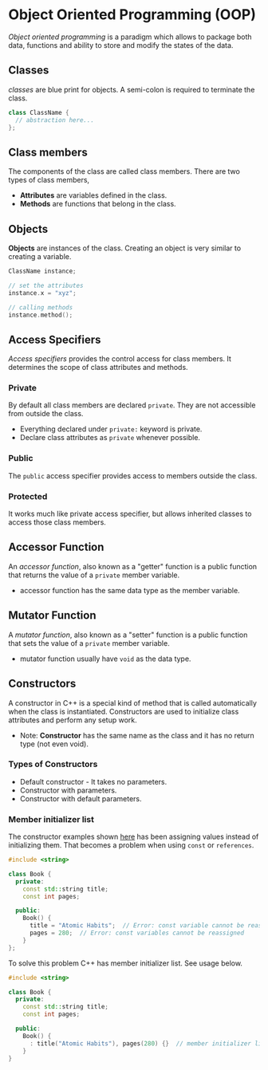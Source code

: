 # Object Oriented Programming (OOP)

_Object oriented programming_ is a paradigm which allows to package both data, functions
and ability to store and modify the states of the data.

## Classes

_classes_ are blue print for objects. A semi-colon is required to terminate the class.

```c++
class ClassName {
  // abstraction here...
};
```

## Class members

The components of the class are called class members. There are two types of class
members,

- **Attributes** are variables defined in the class.
- **Methods** are functions that belong in the class.

## Objects

**Objects** are instances of the class. Creating an object is very similar to creating
a variable.

```c++
ClassName instance;

// set the attributes
instance.x = "xyz";

// calling methods
instance.method();
```

## Access Specifiers

_Access specifiers_ provides the control access for class members. It determines the
scope of class attributes and methods.

### Private

By default all class members are declared `private`. They are not accessible from outside
the class.

- Everything declared under `private:` keyword is private.
- Declare class attributes as `private` whenever possible.

### Public

The `public` access specifier provides access to members outside the class.

### Protected

It works much like private access specifier, but allows inherited classes to access those
class members.

## Accessor Function

An _accessor function_, also known as a "getter" function is a public function that
returns the value of a `private` member variable.

- accessor function has the same data type as the member variable.

## Mutator Function

A _mutator function_, also known as a "setter" function is a public function that sets
the value of a `private` member variable.

- mutator function usually have `void` as the data type.

## Constructors

A constructor in C++ is a special kind of method that is called automatically when the
class is instantiated. Constructors are used to initialize class attributes and perform
any setup work.

- Note: **Constructor** has the same name as the class and it has no return type (not even void).

### Types of Constructors

- Default constructor - It takes no parameters.
- Constructor with parameters.
- Constructor with default parameters.

### Member initializer list

The constructor examples shown [here](../17-oop-constructors/main.cpp) has been assigning
values instead of initializing them. That becomes a problem when using `const` or `references`.

```c++
#include <string>

class Book {
  private:
    const std::string title;
    const int pages;

  public:
    Book() {
      title = "Atomic Habits";  // Error: const variable cannot be reassigned
      pages = 280;  // Error: const variables cannot be reassigned
    }
};
```

To solve this problem C++ has member initializer list. See usage below.

```c++
#include <string>

class Book {
  private:
    const std::string title;
    const int pages;

  public:
    Book() {
      : title("Atomic Habits"), pages(280) {}  // member initializer list
    }
}
```
